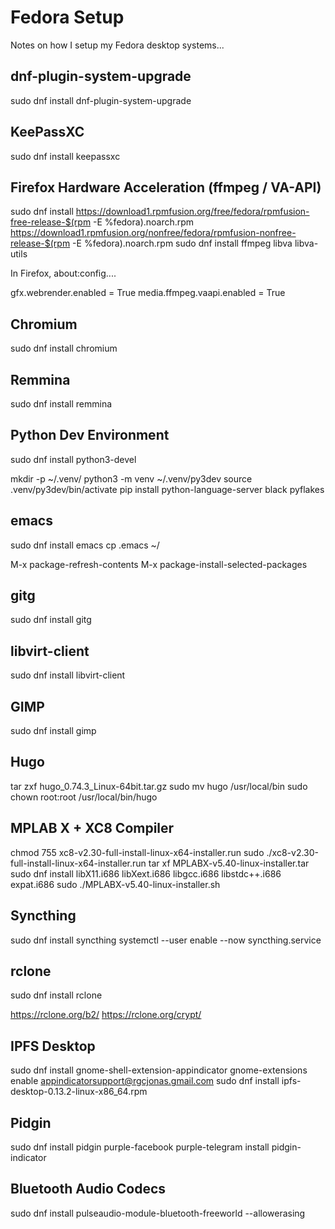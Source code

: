 # Fedora Setup

Notes on how I setup my Fedora desktop systems...

## dnf-plugin-system-upgrade

sudo dnf install dnf-plugin-system-upgrade

## KeePassXC

sudo dnf install keepassxc

## Firefox Hardware Acceleration (ffmpeg / VA-API)

sudo dnf install https://download1.rpmfusion.org/free/fedora/rpmfusion-free-release-$(rpm -E %fedora).noarch.rpm https://download1.rpmfusion.org/nonfree/fedora/rpmfusion-nonfree-release-$(rpm -E %fedora).noarch.rpm
sudo dnf install ffmpeg libva libva-utils

In Firefox, about:config....

gfx.webrender.enabled = True
media.ffmpeg.vaapi.enabled = True

## Chromium

sudo dnf install chromium

## Remmina

sudo dnf install remmina

## Python Dev Environment

sudo dnf install python3-devel

mkdir -p ~/.venv/
python3 -m venv ~/.venv/py3dev
source .venv/py3dev/bin/activate
pip install python-language-server black pyflakes

## emacs

sudo dnf install emacs
cp .emacs ~/

M-x package-refresh-contents
M-x package-install-selected-packages

## gitg

sudo dnf install gitg

## libvirt-client

sudo dnf install libvirt-client

## GIMP

sudo dnf install gimp

## Hugo

tar zxf hugo_0.74.3_Linux-64bit.tar.gz
sudo mv hugo /usr/local/bin
sudo chown root:root /usr/local/bin/hugo

## MPLAB X + XC8 Compiler

chmod 755 xc8-v2.30-full-install-linux-x64-installer.run 
sudo ./xc8-v2.30-full-install-linux-x64-installer.run 
tar xf MPLABX-v5.40-linux-installer.tar 
sudo dnf install libX11.i686 libXext.i686 libgcc.i686 libstdc++.i686 expat.i686
sudo ./MPLABX-v5.40-linux-installer.sh 

## Syncthing

sudo dnf install syncthing
systemctl --user enable --now syncthing.service

## rclone

sudo dnf install rclone

https://rclone.org/b2/
https://rclone.org/crypt/

## IPFS Desktop

sudo dnf install gnome-shell-extension-appindicator
gnome-extensions enable appindicatorsupport@rgcjonas.gmail.com
sudo dnf install ipfs-desktop-0.13.2-linux-x86_64.rpm

## Pidgin
sudo dnf install pidgin purple-facebook purple-telegram install pidgin-indicator

## Bluetooth Audio Codecs
sudo dnf install pulseaudio-module-bluetooth-freeworld --allowerasing
